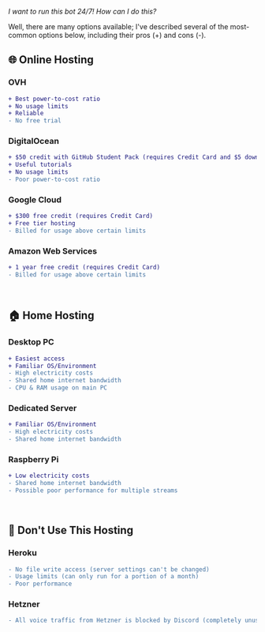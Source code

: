 _I want to run this bot 24/7! How can I do this?_

Well, there are many options available; I've described several of the most-common options below, including their pros (+) and cons (-).

## 🌐 Online Hosting

### OVH
```diff
+ Best power-to-cost ratio
+ No usage limits
+ Reliable
- No free trial
```

### DigitalOcean
```diff
+ $50 credit with GitHub Student Pack (requires Credit Card and $5 down payment)
+ Useful tutorials
+ No usage limits
- Poor power-to-cost ratio
```

### Google Cloud
```diff
+ $300 free credit (requires Credit Card)
+ Free tier hosting
- Billed for usage above certain limits
```

### Amazon Web Services
```diff
+ 1 year free credit (requires Credit Card)
- Billed for usage above certain limits
```

<br>

## 🏠 Home Hosting

### Desktop PC
```diff
+ Easiest access
+ Familiar OS/Environment
- High electricity costs
- Shared home internet bandwidth
- CPU & RAM usage on main PC
```

### Dedicated Server
```diff
+ Familiar OS/Environment
- High electricity costs
- Shared home internet bandwidth
```

### Raspberry Pi
```diff
+ Low electricity costs
- Shared home internet bandwidth
- Possible poor performance for multiple streams
```

<br>

## 🚫 Don't Use This Hosting

### Heroku
```diff
- No file write access (server settings can't be changed)
- Usage limits (can only run for a portion of a month)
- Poor performance
```

### Hetzner
```diff
- All voice traffic from Hetzner is blocked by Discord (completely unusable)
```